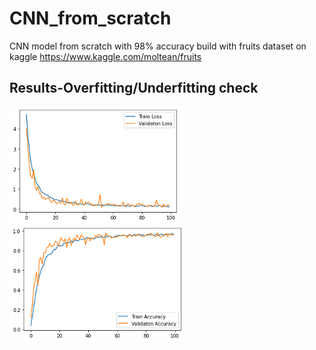 # CNN_from_scratch
CNN model from scratch with 98% accuracy build with fruits dataset on kaggle  https://www.kaggle.com/moltean/fruits

<h2> Results-Overfitting/Underfitting check </h2>

<img src="https://github.com/Alexamannn/CNN_from_scratch/blob/main/result-1.png" alt="Train vs valdiation loss"/>

<img src="https://github.com/Alexamannn/CNN_from_scratch/blob/main/result-2.png" alt="Train vs valdiation accuracy"/>
